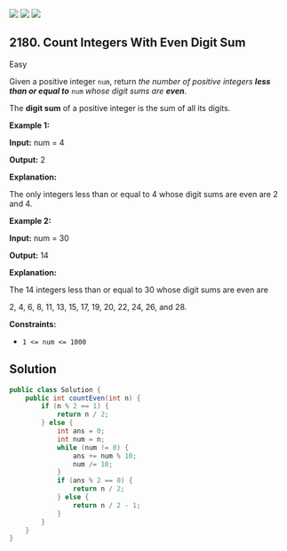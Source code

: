 [![](https://img.shields.io/github/stars/javadev/LeetCode-in-Java?label=Stars&style=flat-square)](https://github.com/javadev/LeetCode-in-Java)
[![](https://img.shields.io/github/forks/javadev/LeetCode-in-Java?label=Fork%20me%20on%20GitHub%20&style=flat-square)](https://github.com/javadev/LeetCode-in-Java/fork)
[![](https://img.shields.io/badge/-LeetCode%20in%20Kotlin-blue?style=flat-square)](https://github.com/javadev/LeetCode-in-Kotlin)

## 2180\. Count Integers With Even Digit Sum

Easy

Given a positive integer `num`, return _the number of positive integers **less than or equal to**_ `num` _whose digit sums are **even**_.

The **digit sum** of a positive integer is the sum of all its digits.

**Example 1:**

**Input:** num = 4

**Output:** 2

**Explanation:** 

The only integers less than or equal to 4 whose digit sums are even are 2 and 4.

**Example 2:**

**Input:** num = 30

**Output:** 14

**Explanation:** 

The 14 integers less than or equal to 30 whose digit sums are even are 

2, 4, 6, 8, 11, 13, 15, 17, 19, 20, 22, 24, 26, and 28.

**Constraints:**

* `1 <= num <= 1000`

## Solution

```java
public class Solution {
    public int countEven(int n) {
        if (n % 2 == 1) {
            return n / 2;
        } else {
            int ans = 0;
            int num = n;
            while (num != 0) {
                ans += num % 10;
                num /= 10;
            }
            if (ans % 2 == 0) {
                return n / 2;
            } else {
                return n / 2 - 1;
            }
        }
    }
}
```